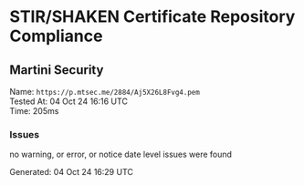 # STIR/SHAKEN Certificate Repository Compliance

## Martini Security

Name: `https://p.mtsec.me/2884/Aj5X26L8Fvg4.pem`\
Tested At: 04 Oct 24 16:16 UTC\
Time: 205ms

### Issues

no warning, or error, or notice date level issues were found

Generated: 04 Oct 24 16:29 UTC